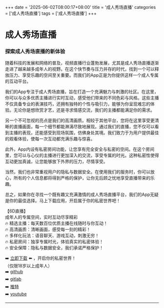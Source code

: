 +++
date = '2025-06-02T08:00:17+08:00'
title = '成人秀场直播'
categories = ['成人秀场直播']
tags = ['成人秀场直播']
+++

# 成人秀场直播

### 探索成人秀场直播的新体验

随着科技的发展和网络的普及，视频直播行业蓬勃发展，尤其是成人秀场直播逐渐走进了越来越多成年人的视野。在这个快节奏与压力并存的时代，找到一个可以释放压力、享受乐趣的空间至关重要。而我们的App正是为你提供这样一个成人专属的互动平台。

我们的App专注于成人秀场直播，旨在打造一个充满魅力与刺激的社区。在这里，你可以与众多优质主播进行实时互动，感受他们带来的不同色彩与风格。这些主播不仅具备专业的表演技巧，还拥有独特的个性与吸引力，能够为你呈现难忘的体验。无论你是想欣赏才艺，还是寻求情感交流，我们的主播都能满足你的需求。

另一个不可忽视的亮点是我们的高清画质。相较于其他平台，您将在这里享受更清晰的直播画面，每一个细节都能淋漓尽致地展现。通过我们的直播，您不仅可以看到主播的表现，还能感受到现场氛围，仿佛身处其境。我们致力于为用户提供最佳的观看体验，使每一次互动都充满乐趣与惊喜。

此外，App内设有私密房间功能，让您享有完全安全与私密的空间。在这个房间里，您可以与心仪的主播进行更加深入的交流，享受专属的时光。这种私密性使得互动更加真诚，让您能够放下外界的压力，尽情享受。

当然，我们也非常重视用户的隐私与数据安全。在使用我们的服务时，你可以放心，所有的个人信息都将得到严格的保护，让你无后顾之忧地享受直播带来的乐趣。

总之，如果你在寻找一个既有趣又充满激情的成人秀场直播平台，我们的App无疑是你的最佳选择。马上下载应用，开启属于你的私密世界吧！

【6D直播】  
成年人的专属空间，实时互动尽享精彩  
🔥 精选主播：每天数百位优质主播在线随时与你互动！  
🔥 高清画质：清晰画面，感受每一刻的精彩！  
🔥 多样化玩法：语音聊天、游戏互动，刺激无穷！  
🔥 私密房间：独享专属时光，体验真实的私密体验！  
🔥 安全保障：隐私与数据安全，我们承诺严格保护！  

➡️ [立即下载](https://down123.s3.ap-east-1.amazonaws.com/down/down.html?channelCode=blog) ⬅️ ，开启你的私密世界！  
（仅限18岁以上成年人）  
➡️ [github](https://aldult-live.github.io/)  
➡️ [gitlab](https://seo-09598d.gitlab.io/)  
➡️ [推特](https://x.com/wegame33)  
➡️ [youtube](https://www.youtube.com/@6Dlive)  

---
